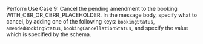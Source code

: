 Perform Use Case 9: Cancel the pending amendment to the booking WITH_CBR_OR_CBRR_PLACEHOLDER. In the message body,
specify what to cancel, by adding one of the following keys: `bookingStatus`, `amendedBookingStatus`,
`bookingCancellationStatus`, and specify the value which is specified by the schema.
